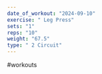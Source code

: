 ```yaml
---
date_of_workout: "2024-09-10"
exercise: " Leg Press"
sets: "1"
reps: "10"
weight: "67.5"
type: " 2 Circuit"
---
```

#workouts